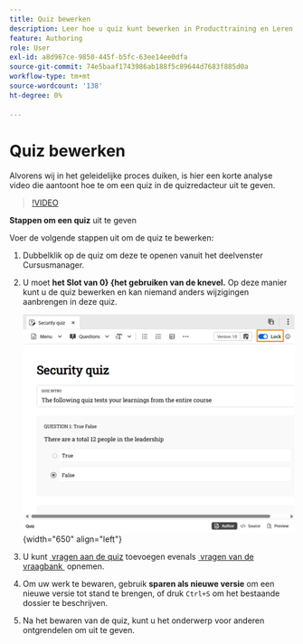 ```yaml
---
title: Quiz bewerken
description: Leer hoe u quiz kunt bewerken in Producttraining en Leren
feature: Authoring
role: User
exl-id: a8d967ce-9850-445f-b5fc-63ee14ee0dfa
source-git-commit: 74e5baaf1743986ab188f5c89644d7683f885d0a
workflow-type: tm+mt
source-wordcount: '138'
ht-degree: 0%

---
```


# Quiz bewerken

Alvorens wij in het geleidelijke proces duiken, is hier een korte analyse video die aantoont hoe te om een quiz in de quizredacteur uit te geven.

>[!VIDEO](https://video.tv.adobe.com/v/3475209/aem-guides-learning-content)

**Stappen om een quiz** uit te geven

Voer de volgende stappen uit om de quiz te bewerken:

1. Dubbelklik op de quiz om deze te openen vanuit het deelvenster Cursusmanager.
1. U moet **het Slot van 0&rbrace; &lbrace;het gebruiken van de knevel.** Op deze manier kunt u de quiz bewerken en kan niemand anders wijzigingen aanbrengen in deze quiz.

   ![](assets/quiz-lock.png){width="650" align="left"}

1. U kunt [&#x200B; vragen aan de quiz &#x200B;](./quiz-insert-questions.md) toevoegen evenals [&#x200B; vragen van de vraagbank &#x200B;](./insert-questions.md) opnemen.
1. Om uw werk te bewaren, gebruik **sparen als nieuwe versie** om een nieuwe versie tot stand te brengen, of druk `Ctrl+S` om het bestaande dossier te beschrijven.
1. Na het bewaren van de quiz, kunt u **&#x200B;**&#x200B;het onderwerp voor anderen ontgrendelen om uit te geven.
